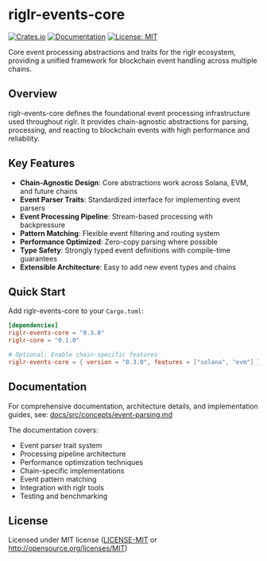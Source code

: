 # riglr-events-core

[![Crates.io](https://img.shields.io/crates/v/riglr-events-core.svg)](https://crates.io/crates/riglr-events-core)
[![Documentation](https://docs.rs/riglr-events-core/badge.svg)](https://docs.rs/riglr-events-core)
[![License: MIT](https://img.shields.io/badge/License-MIT-yellow.svg)](https://opensource.org/licenses/MIT)

Core event processing abstractions and traits for the riglr ecosystem, providing a unified framework for blockchain event handling across multiple chains.

## Overview

riglr-events-core defines the foundational event processing infrastructure used throughout riglr. It provides chain-agnostic abstractions for parsing, processing, and reacting to blockchain events with high performance and reliability.

## Key Features

- **Chain-Agnostic Design**: Core abstractions work across Solana, EVM, and future chains
- **Event Parser Traits**: Standardized interface for implementing event parsers
- **Event Processing Pipeline**: Stream-based processing with backpressure
- **Pattern Matching**: Flexible event filtering and routing system
- **Performance Optimized**: Zero-copy parsing where possible
- **Type Safety**: Strongly typed event definitions with compile-time guarantees
- **Extensible Architecture**: Easy to add new event types and chains

## Quick Start

Add riglr-events-core to your `Cargo.toml`:

```toml
[dependencies]
riglr-events-core = "0.3.0"
riglr-core = "0.1.0"

# Optional: Enable chain-specific features
riglr-events-core = { version = "0.3.0", features = ["solana", "evm"] }
```

## Documentation

For comprehensive documentation, architecture details, and implementation guides, see: [docs/src/concepts/event-parsing.md](../docs/src/concepts/event-parsing.md)

The documentation covers:
- Event parser trait system
- Processing pipeline architecture
- Performance optimization techniques
- Chain-specific implementations
- Event pattern matching
- Integration with riglr tools
- Testing and benchmarking

## License

Licensed under MIT license ([LICENSE-MIT](LICENSE-MIT) or http://opensource.org/licenses/MIT)